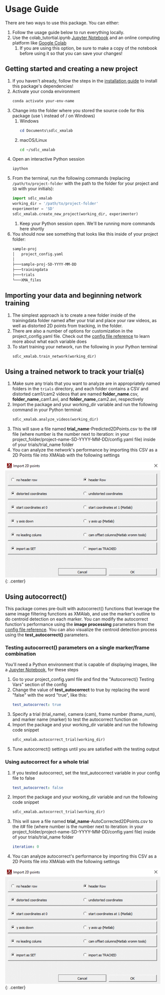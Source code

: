 # Usage Guide
There are two ways to use this package. You can either:

1. Follow the usage guide below to run everything locally.
1. Use the colab_tutortial.ipynb [Jupyter Notebook](https://drive.google.com/drive/folders/1X91DYNbcu4_tV1FMvF-28XB7p7SS-MBt) and an online computing platform like [Google Colab](https://colab.research.google.com/)
    1. If you are using this option, be sure to make a copy of the notebook before using it so that you can save your changes!

## Getting started and creating a new project
1. If you haven't already, follow the steps in the [installation guide](install.md) to install this package's dependencies!
1. Activate your conda environment
    ```bash
    conda activate your-env-name
    ```
1. Change into the folder where you stored the source code for this package (use \ instead of / on Windows)
    1. Windows
        ```powershell
        cd Documents\sdlc_xmalab
        ```
    2. macOS/Linux
        ```bash
        cd ~/sdlc_xmalab
        ```
1. Open an interactive Python session
    ```bash
    ipython
    ```
1. From the terminal, run the following commands (replacing `/path/to/project-folder` with the path to the folder for your project and `SD` with your initials):
    ```python
    import sdlc_xmalab
    working_dir = '/path/to/project-folder'
    experimenter = 'SD'
    sdlc_xmalab.create_new_project(working_dir, experimenter)
    ```
    1. Keep your Python session open. We'll be running more commands here shortly
1. You should now see something that looks like this inside of your project folder:
    ```bash
    sample-proj
    │   project_config.yaml
    │
    ├───sample-proj-SD-YYYY-MM-DD
    ├───trainingdata
    ├───trials
    └───XMA_files
    ```

## Importing your data and beginning network training
1. The simplest approach is to create a new folder inside of the trainingdata folder named after your trial and place your raw videos, as well as distorted 2D points from tracking, in the folder.
1. There are also a number of options for customization in the project_config.yaml file. Check out the [config file reference](config.md) to learn more about what each variable does
1. To start training your network, run the following in your Python terminal
    ```python
    sdlc_xmalab.train_network(working_dir)
    ```

## Using a trained network to track your trial(s)
1. Make sure any trials that you want to analyze are in appropriately named folders in the `trials` directory, and each folder contains a CSV and distorted cam1/cam2 videos that are named **folder_name**.csv, **folder_name**_cam1.avi, and **folder_name**_cam2.avi, respectively
1. Import the package and your working_dir variable and run the following command in your Python terminal:
    ```python
    sdlc_xmalab.analyze_videos(working_dir)
    ```
1. This will save a file named **trial_name**-Predicted2DPoints.csv to the it# file (where number is the number next to iteration: in your project_folder/project-name-SD-YYYY-MM-DD/config.yaml file) inside of your trials/trial_name folder
1. You can analyze the network's performance by importing this CSV as a 2D Points file into XMAlab with the following settings

![XMAlab import settings](XMA_import_settings.png){: .center}
## Using autocorrect()
This package comes pre-built with autocorrect() functions that leverage the same image filtering functions as XMAlab, and use the marker's outline to do centroid detection on each marker. You can modify the autocorrect function's performance using the **image processing** parameters from the [config file reference](config.md). You can also visualize the centroid detection process using the **test_autocorrect()** parameters.
### Testing autocorrect() parameters on a single marker/frame combination
You'll need a Python environment that is capable of displaying images, like a [Jupyter Notebook](https://jupyter.org/), for these steps  

1. Go to your project_config.yaml file and find the "Autocorrect() Testing Vars" section of the config  
1. Change the value of **test_autocorrect** to true by replacing the word "false" with the word "true", like this:  
    ```YAML
    test_autocorrect: true
    ```
1. Specify a trial (trial_name), camera (cam), frame number (frame_num), and marker name (marker) to test the autocorrect function on  
1. Import the package and your working_dir variable and run the following code snippet
    ```python
    sdlc_xmalab.autocorrect_trial(working_dir)
    ```
1. Tune autocorrect() settings until you are satisfied with the testing output
### Using autocorrect for a whole trial
1. If you tested autocorrect, set the test_autocorrect variable in your config file to false
    ```YAML
    test_autocorrect: false
    ```
1. Import the package and your working_dir variable and run the following code snippet
    ```python
    sdlc_xmalab.autocorrect_trial(working_dir)
    ```
1. This will save a file named **trial_name**-AutoCorrected2DPoints.csv to the it# file (where number is the number next to iteration: in your project_folder/project-name-SD-YYYY-MM-DD/config.yaml file) inside of your trials/trial_name folder
    ```YAML
    iteration: 0
    ```
1. You can analyze autocorrect's performance by importing this CSV as a 2D Points file into XMAlab with the following settings

![XMAlab import settings](XMA_import_settings.png){: .center}

 
